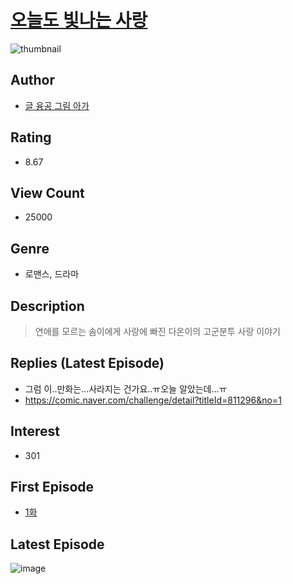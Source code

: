 # [오늘도 빛나는 사랑](https://comic.naver.com/bestChallenge/list?titleId=805781)
![thumbnail](https://image-comic.pstatic.net/user_contents_data/challenge_comic/2023/01/28/326967/thumbnail_202x16496440a66_f4ff_43f0_b9f6_51ae7a7e3bea_00000463.JPEG)

## Author
- [글 융공 그림 아가](https://comic.naver.com/artistTitle?id=326967)

## Rating
- 8.67

## View Count
- 25000

## Genre
- 로맨스, 드라마

## Description
> 연애를 모르는 솜이에게 사랑에 빠진 다온이의 고군분투 사랑 이야기

## Replies (Latest Episode)
- 그럼 이..만화는...사라지는 건가요..ㅠ오늘 알았는데...ㅠ
- https://comic.naver.com/challenge/detail?titleId=811296&no=1

## Interest
- 301

## First Episode
- [1화](https://comic.naver.com/bestChallenge/detail?titleId=805781&no=1)

## Latest Episode
![image](https://image-comic.pstatic.net/user_contents_data/challenge_comic/2023/05/26/326967/upload_3847031079495623220.jpeg)
